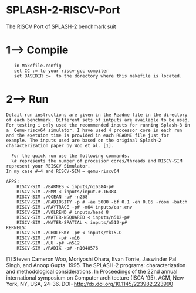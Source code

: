 # SPLASH-2-RISCV-Port
The RISCV Port of SPLASH-2 benchmark suit



# 1--> Compile
	   in Makefile.config
	   set CC := to your riscv-gcc compiler
	   set BASEDIR :=  to the dorectory where this makefile is located. 



# 2--> Run

	Detail run instructions are given in the Readme file in the directory of each benchmark. Different sets of intputs are available to be used. For testing i only used the recommended inputs for running Splash-3 in a  Qemu-riscv64 simulator. I have used 4 processor core in each run and the exetuion time is provided in each README file just for example. The inputs used are based on the original Splash-2 characterization paper by Woo et al. [1].

      For the quick run use the following commands. 
      \# represents the number of processor cores/threads and RISCV-SIM represent your REISCV Simulator. 
	In my case #=4 and RISCV-SIM = qemu-riscv64

	APPS:
		RISCV-SIM ./BARNES < inputs/n16384-p#
		RISCV-SIM ./FMM < inputs/input.#.16384
		RISCV-SIM ./OCEAN -p# -n258
		RISCV-SIM ./RADIOSITY -p # -ae 5000 -bf 0.1 -en 0.05 -room -batch
		RISCV-SIM ./RAYTRACE -p# -m64 inputs/car.env
		RISCV-SIM ./VOLREND # inputs/head 8
		RISCV-SIM ./WATER-NSQUARED < inputs/n512-p#
		RISCV-SIM ./WATER-SPATIAL < inputs/n512-p#
	KERNELS:
		RISCV-SIM ./CHOLESKY -p# < inputs/tk15.O
		RISCV-SIM ./FFT -p# -m16
		RISCV-SIM ./LU -p# -n512
		RISCV-SIM ./RADIX -p# -n1048576




[1] Steven Cameron Woo, Moriyoshi Ohara, Evan Torrie, Jaswinder Pal Singh, and
Anoop Gupta. 1995. The SPLASH-2 programs: characterization and methodological
considerations. In Proceedings of the 22nd annual international symposium on
Computer architecture (ISCA '95). ACM, New York, NY, USA, 24-36.
DOI=http://dx.doi.org/10.1145/223982.223990
